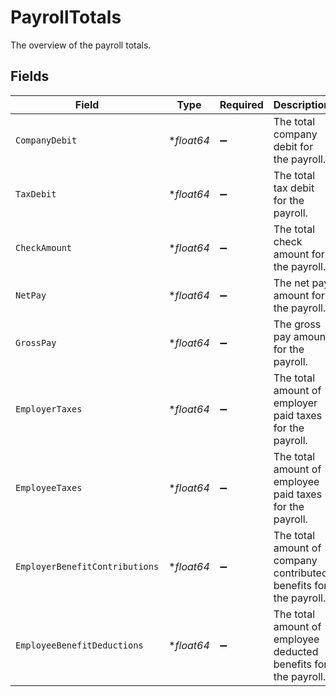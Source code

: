 # PayrollTotals

The overview of the payroll totals.


## Fields

| Field                                                             | Type                                                              | Required                                                          | Description                                                       | Example                                                           |
| ----------------------------------------------------------------- | ----------------------------------------------------------------- | ----------------------------------------------------------------- | ----------------------------------------------------------------- | ----------------------------------------------------------------- |
| `CompanyDebit`                                                    | **float64*                                                        | :heavy_minus_sign:                                                | The total company debit for the payroll.                          | 27992.49                                                          |
| `TaxDebit`                                                        | **float64*                                                        | :heavy_minus_sign:                                                | The total tax debit for the payroll.                              | 8655.32                                                           |
| `CheckAmount`                                                     | **float64*                                                        | :heavy_minus_sign:                                                | The total check amount for the payroll.                           | 27966.23                                                          |
| `NetPay`                                                          | **float64*                                                        | :heavy_minus_sign:                                                | The net pay amount for the payroll.                               | 19337.17                                                          |
| `GrossPay`                                                        | **float64*                                                        | :heavy_minus_sign:                                                | The gross pay amount for the payroll.                             | 27966.23                                                          |
| `EmployerTaxes`                                                   | **float64*                                                        | :heavy_minus_sign:                                                | The total amount of employer paid taxes for the payroll.          | 2038.93                                                           |
| `EmployeeTaxes`                                                   | **float64*                                                        | :heavy_minus_sign:                                                | The total amount of employee paid taxes for the payroll.          | 6616.39                                                           |
| `EmployerBenefitContributions`                                    | **float64*                                                        | :heavy_minus_sign:                                                | The total amount of company contributed benefits for the payroll. | 0                                                                 |
| `EmployeeBenefitDeductions`                                       | **float64*                                                        | :heavy_minus_sign:                                                | The total amount of employee deducted benefits for the payroll.   | 0                                                                 |